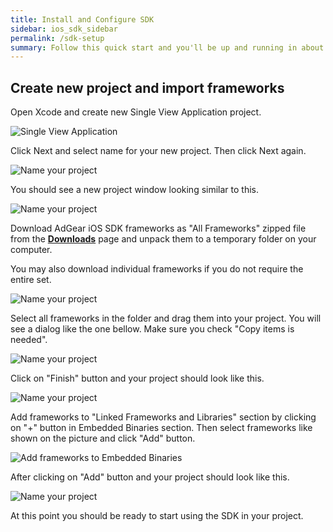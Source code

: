 ```yaml
---
title: Install and Configure SDK
sidebar: ios_sdk_sidebar
permalink: /sdk-setup
summary: Follow this quick start and you'll be up and running in about five minutes!
---
```


## Create new project and import frameworks

Open Xcode and create new Single View Application project.

![Single View Application]({{site.baseurl}}/assets/images/create-project1.png)

Click Next and select name for your new project. Then click Next again.

![Name your project]({{site.baseurl}}/assets/images/create-project2.png)

You should see a new project window looking similar to this.

![Name your project]({{site.baseurl}}/assets/images/create-project3.png)

Download AdGear iOS SDK frameworks as "All Frameworks" zipped file from the **[Downloads](downloads)** page and unpack them to a temporary folder on your computer.

You may also download individual frameworks if you do not require the entire set.

![Name your project]({{site.baseurl}}/assets/images/create-project5.png)

Select all frameworks in the folder and drag them into your project. You will see a dialog like the one bellow. Make sure you check "Copy items is needed".

![Name your project]({{site.baseurl}}/assets/images/create-project6.png)

Click on "Finish" button and your project should look like this.

![Name your project]({{site.baseurl}}/assets/images/create-project7.png)

Add frameworks to "Linked Frameworks and Libraries" section by clicking on "+" button in Embedded Binaries section. Then select frameworks like shown on the picture and click "Add" button.

![Add frameworks to Embedded Binaries]({{site.baseurl}}/assets/images/create-project8.png)

After clicking on "Add" button and your project should look like this.

![Name your project]({{site.baseurl}}/assets/images/create-project9.png)

At this point you should be ready to start using the SDK in your project.
